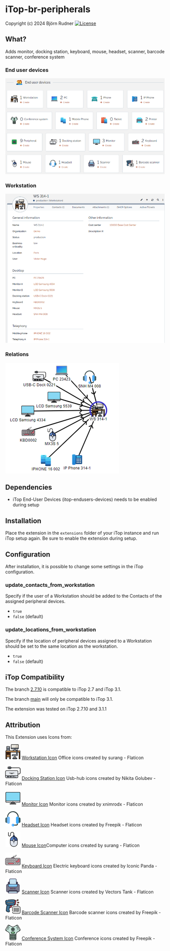 # iTop-br-peripherals

Copyright (c) 2024 Björn Rudner
[![License](https://img.shields.io/github/license/rudnerbjoern/iTop-br-peripherals)](https://github.com/rudnerbjoern/iTop-br-peripherals/blob/main/LICENSE)

## What?

Adds monitor, docking station, keyboard, mouse, headset, scanner, barcode scanner, conference system

### End user devices

![End user devices](Screenshots/EndUserDevices.png)

### Workstation

![Workstation](Screenshots/Workstation.png)

### Relations

![Workstation Depends on ...](Screenshots/WorkstationDependsOn.png)

## Dependencies

* iTop End-User Devices (itop-endusers-devices) needs to be enabled during setup

## Installation

Place the extension in the `extensions` folder of your iTop instance and run iTop setup again.
Be sure to enable the extension during setup.

## Configuration

After installation, it is possible to change some settings in the iTop configuration.

### update_contacts_from_workstation

Specify if the user of a Workstation should be added to the Contacts of the assigned peripheral devices.

* `true`
* `false` (default)

### update_locations_from_workstation

Specify if the location of peripheral devices assigned to a Workstation should be set to the same location as the workstation.

* `true`
* `false` (default)

## iTop Compatibility

The branch [2.7.10](https://github.com/rudnerbjoern/iTop-br-peripherals/tree/itop/2.7) is compatible to iTop 2.7 and iTop 3.1.

The branch [main](https://github.com/rudnerbjoern/iTop-br-peripherals/tree/main) will only be compatible to iTop 3.1.

The extension was tested on iTop 2.7.10 and 3.1.1

## Attribution

This Extension uses Icons from:

![Workstation Icon](br-peripherals/images/workstation.png) [Workstation Icon](https://www.flaticon.com/free-icons/office) Office icons created by surang - Flaticon

![Docking Station Icon](br-peripherals/images/usb-hub.png) [Docking Station Icon](https://www.flaticon.com/free-icons/usb-hub) Usb-hub icons created by Nikita Golubev - Flaticon

![Monitor Icon](br-peripherals/images/monitor.png) [Monitor Icon](https://www.flaticon.com/free-icons/monitor) Monitor icons created by xnimrodx - Flaticon

![Headset Icon](br-peripherals/images/headset.png) [Headset Icon](https://www.flaticon.com/free-icons/headset) Headset icons created by Freepik - Flaticon

![Mouse Icon](br-peripherals/images/mouse.png) [Mouse Icon](https://www.flaticon.com/free-icons/computer)Computer icons created by surang - Flaticon

![Keyboard Icon](br-peripherals/images/keyboard.png) [Keyboard Icon](https://www.flaticon.com/free-icons/electric-keyboard) Electric keyboard icons created by Iconic Panda - Flaticon

![Scanner Icon](br-peripherals/images/scanner.png) [Scanner Icon](https://www.flaticon.com/free-icons/scanner) Scanner icons created by Vectors Tank - Flaticon

![Barcode Scanner Icon](br-peripherals/images/barcode-scanner.png) [Barcode Scanner Icon](https://www.flaticon.com/free-icons/barcode-scanner) Barcode scanner icons created by Freepik - Flaticon

![Conference System Icon](br-peripherals/images/conference-system.png) [Conference System Icon](https://www.flaticon.com/free-icons/conference) Conference icons created by Freepik - Flaticon

